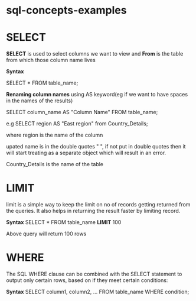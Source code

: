 # sql-concepts-examples

# SELECT

**SELECT** is used to select columns we want to view and **From** is the table from which those column name lives

**Syntax**

SELECT * FROM table_name;

**Renaming column names** using AS keyword(eg if we want to have spaces in the names of the results)

SELECT column_name AS "Column Name"
  FROM table_name;

  e.g SELECT region AS "East region" from Country_Details;

  where 
  region is the name of the column

  upated name is in the double quotes " ", if not put in double quotes then it will start treating as a separate object which will result in an error.

  Country_Details is the name of the table

# LIMIT

limit is a simple way to keep the limit on no of records getting returned from the queries. It also helps in returning the result faster by limiting record.

**Syntax**
  SELECT * FROM table_name **LIMIT** 100

Above query will return 100 rows

# WHERE

The SQL WHERE clause can be combined with the SELECT statement to output only certain rows, based on if they meet certain conditions:

**Syntax**
SELECT column1, column2, ... FROM table_name WHERE condition;
